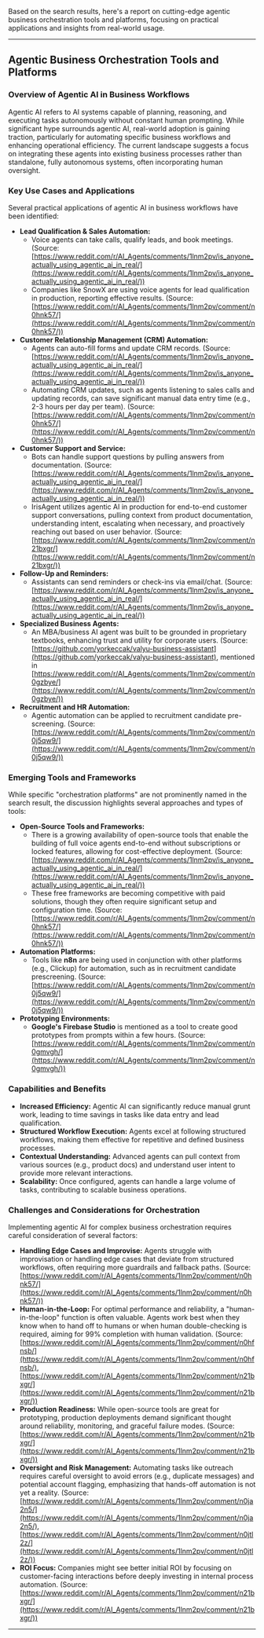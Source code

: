 Based on the search results, here's a report on cutting-edge agentic business orchestration tools and platforms, focusing on practical applications and insights from real-world usage.

---

## Agentic Business Orchestration Tools and Platforms

### Overview of Agentic AI in Business Workflows

Agentic AI refers to AI systems capable of planning, reasoning, and executing tasks autonomously without constant human prompting. While significant hype surrounds agentic AI, real-world adoption is gaining traction, particularly for automating specific business workflows and enhancing operational efficiency. The current landscape suggests a focus on integrating these agents into existing business processes rather than standalone, fully autonomous systems, often incorporating human oversight.

### Key Use Cases and Applications

Several practical applications of agentic AI in business workflows have been identified:

*   **Lead Qualification & Sales Automation:**
    *   Voice agents can take calls, qualify leads, and book meetings. (Source: [https://www.reddit.com/r/AI_Agents/comments/1lnm2pv/is_anyone_actually_using_agentic_ai_in_real/](https://www.reddit.com/r/AI_Agents/comments/1lnm2pv/is_anyone_actually_using_agentic_ai_in_real/))
    *   Companies like SnowX are using voice agents for lead qualification in production, reporting effective results. (Source: [https://www.reddit.com/r/AI_Agents/comments/1lnm2pv/comment/n0hnk57/](https://www.reddit.com/r/AI_Agents/comments/1lnm2pv/comment/n0hnk57/))
*   **Customer Relationship Management (CRM) Automation:**
    *   Agents can auto-fill forms and update CRM records. (Source: [https://www.reddit.com/r/AI_Agents/comments/1lnm2pv/is_anyone_actually_using_agentic_ai_in_real/](https://www.reddit.com/r/AI_Agents/comments/1lnm2pv/is_anyone_actually_using_agentic_ai_in_real/))
    *   Automating CRM updates, such as agents listening to sales calls and updating records, can save significant manual data entry time (e.g., 2-3 hours per day per team). (Source: [https://www.reddit.com/r/AI_Agents/comments/1lnm2pv/comment/n0hnk57/](https://www.reddit.com/r/AI_Agents/comments/1lnm2pv/comment/n0hnk57/))
*   **Customer Support and Service:**
    *   Bots can handle support questions by pulling answers from documentation. (Source: [https://www.reddit.com/r/AI_Agents/comments/1lnm2pv/is_anyone_actually_using_agentic_ai_in_real/](https://www.reddit.com/r/AI_Agents/comments/1lnm2pv/is_anyone_actually_using_agentic_ai_in_real/))
    *   IrisAgent utilizes agentic AI in production for end-to-end customer support conversations, pulling context from product documentation, understanding intent, escalating when necessary, and proactively reaching out based on user behavior. (Source: [https://www.reddit.com/r/AI_Agents/comments/1lnm2pv/comment/n21bxgr/](https://www.reddit.com/r/AI_Agents/comments/1lnm2pv/comment/n21bxgr/))
*   **Follow-Up and Reminders:**
    *   Assistants can send reminders or check-ins via email/chat. (Source: [https://www.reddit.com/r/AI_Agents/comments/1lnm2pv/is_anyone_actually_using_agentic_ai_in_real/](https://www.reddit.com/r/AI_Agents/comments/1lnm2pv/is_anyone_actually_using_agentic_ai_in_real/))
*   **Specialized Business Agents:**
    *   An MBA/business AI agent was built to be grounded in proprietary textbooks, enhancing trust and utility for corporate users. (Source: [https://github.com/yorkeccak/valyu-business-assistant](https://github.com/yorkeccak/valyu-business-assistant), mentioned in [https://www.reddit.com/r/AI_Agents/comments/1lnm2pv/comment/n0gzbye/](https://www.reddit.com/r/AI_Agents/comments/1lnm2pv/comment/n0gzbye/))
*   **Recruitment and HR Automation:**
    *   Agentic automation can be applied to recruitment candidate pre-screening. (Source: [https://www.reddit.com/r/AI_Agents/comments/1lnm2pv/comment/n0j5qw9/](https://www.reddit.com/r/AI_Agents/comments/1lnm2pv/comment/n0j5qw9/))

### Emerging Tools and Frameworks

While specific "orchestration platforms" are not prominently named in the search result, the discussion highlights several approaches and types of tools:

*   **Open-Source Tools and Frameworks:**
    *   There is a growing availability of open-source tools that enable the building of full voice agents end-to-end without subscriptions or locked features, allowing for cost-effective deployment. (Source: [https://www.reddit.com/r/AI_Agents/comments/1lnm2pv/is_anyone_actually_using_agentic_ai_in_real/](https://www.reddit.com/r/AI_Agents/comments/1lnm2pv/is_anyone_actually_using_agentic_ai_in_real/))
    *   These free frameworks are becoming competitive with paid solutions, though they often require significant setup and configuration time. (Source: [https://www.reddit.com/r/AI_Agents/comments/1lnm2pv/comment/n0hnk57/](https://www.reddit.com/r/AI_Agents/comments/1lnm2pv/comment/n0hnk57/))
*   **Automation Platforms:**
    *   Tools like **n8n** are being used in conjunction with other platforms (e.g., Clickup) for automation, such as in recruitment candidate prescreening. (Source: [https://www.reddit.com/r/AI_Agents/comments/1lnm2pv/comment/n0j5qw9/](https://www.reddit.com/r/AI_Agents/comments/1lnm2pv/comment/n0j5qw9/))
*   **Prototyping Environments:**
    *   **Google's Firebase Studio** is mentioned as a tool to create good prototypes from prompts within a few hours. (Source: [https://www.reddit.com/r/AI_Agents/comments/1lnm2pv/comment/n0gmvgh/](https://www.reddit.com/r/AI_Agents/comments/1lnm2pv/comment/n0gmvgh/))

### Capabilities and Benefits

*   **Increased Efficiency:** Agentic AI can significantly reduce manual grunt work, leading to time savings in tasks like data entry and lead qualification.
*   **Structured Workflow Execution:** Agents excel at following structured workflows, making them effective for repetitive and defined business processes.
*   **Contextual Understanding:** Advanced agents can pull context from various sources (e.g., product docs) and understand user intent to provide more relevant interactions.
*   **Scalability:** Once configured, agents can handle a large volume of tasks, contributing to scalable business operations.

### Challenges and Considerations for Orchestration

Implementing agentic AI for complex business orchestration requires careful consideration of several factors:

*   **Handling Edge Cases and Improvise:** Agents struggle with improvisation or handling edge cases that deviate from structured workflows, often requiring more guardrails and fallback paths. (Source: [https://www.reddit.com/r/AI_Agents/comments/1lnm2pv/comment/n0hnk57/](https://www.reddit.com/r/AI_Agents/comments/1lnm2pv/comment/n0hnk57/))
*   **Human-in-the-Loop:** For optimal performance and reliability, a "human-in-the-loop" function is often valuable. Agents work best when they know when to hand off to humans or when human double-checking is required, aiming for 99% completion with human validation. (Source: [https://www.reddit.com/r/AI_Agents/comments/1lnm2pv/comment/n0hfnsb/](https://www.reddit.com/r/AI_Agents/comments/1lnm2pv/comment/n0hfnsb/), [https://www.reddit.com/r/AI_Agents/comments/1lnm2pv/comment/n21bxgr/](https://www.reddit.com/r/AI_Agents/comments/1lnm2pv/comment/n21bxgr/))
*   **Production Readiness:** While open-source tools are great for prototyping, production deployments demand significant thought around reliability, monitoring, and graceful failure modes. (Source: [https://www.reddit.com/r/AI_Agents/comments/1lnm2pv/comment/n21bxgr/](https://www.reddit.com/r/AI_Agents/comments/1lnm2pv/comment/n21bxgr/))
*   **Oversight and Risk Management:** Automating tasks like outreach requires careful oversight to avoid errors (e.g., duplicate messages) and potential account flagging, emphasizing that hands-off automation is not yet a reality. (Source: [https://www.reddit.com/r/AI_Agents/comments/1lnm2pv/comment/n0ja2n5/](https://www.reddit.com/r/AI_Agents/comments/1lnm2pv/comment/n0ja2n5/), [https://www.reddit.com/r/AI_Agents/comments/1lnm2pv/comment/n0jtl2z/](https://www.reddit.com/r/AI_Agents/comments/1lnm2pv/comment/n0jtl2z/))
*   **ROI Focus:** Companies might see better initial ROI by focusing on customer-facing interactions before deeply investing in internal process automation. (Source: [https://www.reddit.com/r/AI_Agents/comments/1lnm2pv/comment/n21bxgr/](https://www.reddit.com/r/AI_Agents/comments/1lnm2pv/comment/n21bxgr/))

---